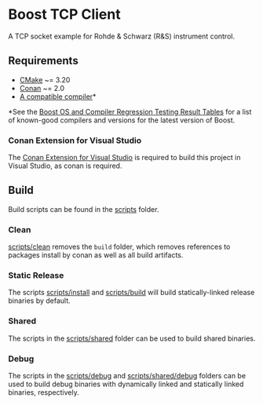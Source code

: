 # Boost TCP Client

A TCP socket example for Rohde & Schwarz (R&S) instrument control.

## Requirements

-   [CMake](https::/cmake.org) ~= 3.20
-   [Conan](https://conan.io) ~= 2.0
-   [A compatible compiler](https://www.boost.org/development/tests/develop/developer/summary.html)\*

\*See the [Boost OS and Compiler Regression Testing Result Tables](https://www.boost.org/development/tests/develop/developer/summary.html) for a list of known-good compilers and versions for the latest version of Boost.

### Conan Extension for Visual Studio

The [Conan Extension for Visual Studio](https://marketplace.visualstudio.com/items?itemName=conan-io.conan-vs-extension&ssr=false#review-details) is required to build this project in Visual Studio, as conan is required.

## Build

Build scripts can be found in the [scripts](scripts) folder.

### Clean

[scripts/clean](scripts/clean) removes the `build` folder, which removes references to packages install by conan as well as all build artifacts.

### Static Release

The scripts [scripts/install](scripts/install) and [scripts/build](scripts/build) will build statically-linked release binaries by default.

### Shared

The scripts in the [scripts/shared](scripts/shared) folder can be used to build shared binaries.

### Debug

The scripts in the [scripts/debug](scripts/debug) and [scripts/shared/debug](scripts/shared/debug) folders can be used to build debug binaries with dynamically linked and statically linked binaries, respectively.
